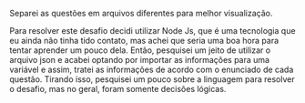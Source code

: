 Separei as questões em arquivos diferentes para melhor visualização.

Para resolver este desafio decidi utilizar Node Js, que é uma tecnologia que eu ainda não tinha tido contato, mas achei
que seria uma boa hora para tentar aprender um pouco dela. Então, pesquisei um jeito de utilizar o arquivo json e acabei optando por
importar as informações para uma variável e assim, tratei as informações de acordo com o enunciado de cada questão.
Tirando isso, pesquisei um pouco sobre a linguagem para resolver o desafio, mas no geral, foram somente decisões lógicas.
